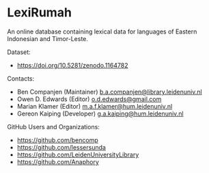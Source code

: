 LexiRumah
=========

An online database containing lexical data for languages of Eastern Indonesian and Timor-Leste.

Dataset:
* https://doi.org/10.5281/zenodo.1164782

Contacts:
* Ben Companjen (Maintainer) <b.a.companjen@library.leidenuniv.nl>
* Owen D. Edwards (Editor) <o.d.edwards@gmail.com>
* Marian Klamer (Editor) <m.a.f.klamer@hum.leidenuniv.nl>
* Gereon Kaiping (Developer) <g.a.kaiping@hum.leidenuniv.nl>

GitHub Users and Organizations:
* https://github.com/bencomp
* https://github.com/lessersunda
* https://github.com/LeidenUniversityLibrary
* https://github.com/Anaphory
